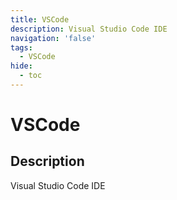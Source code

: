 ```yaml
---
title: VSCode
description: Visual Studio Code IDE
navigation: 'false'
tags:
  - VSCode
hide:
  - toc
---
```


# VSCode

## Description

Visual Studio Code IDE
